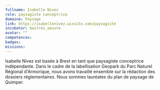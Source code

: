 ```yaml
---
fullname: Isabelle Nivez
role: paysagiste conceptrice
domaine: Paysage
link: https://isabellenivez.wixsite.com/paysagiste
incubator: maitres_oeuvre
avatar: ""
competences:
badges:
missions:
---
```


Isabelle Nivez est basée à Brest en tant que paysagiste conceptrice indépendante. Dans le cadre de la labellisation Geopark du Parc Naturel Régional d'Armorique, nous avons travaillé ensemble sur la rédaction des dossiers réglementaires. Nous sommes lauréates du plan de paysage de Quimper.

